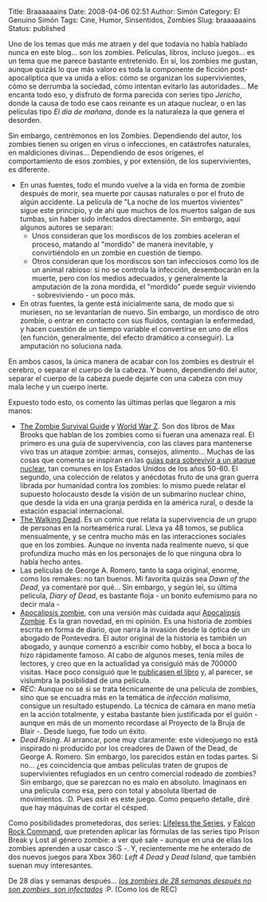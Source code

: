 Title: Braaaaaains
Date: 2008-04-06 02:51
Author: Simón
Category: El Genuino Simón
Tags: Cine, Humor, Sinsentidos, Zombies
Slug: braaaaaains
Status: published

Uno de los temas que más me atraen y del que todavía no había hablado
nunca en este blog... son los zombies. Películas, libros, incluso
juegos... es un tema que me parece bastante entretenido. En sí, los
zombies me gustan, aunque quizás lo que más valoro es toda la componente
de ficción post-apocalíptica que va unida a ellos: cómo se organizan los
supervivientes, cómo se derrumba la sociedad, cómo intentan evitarlo las
autoridades... Me encanta todo eso, y disfruto de forma parecida con
series tipo *Jericho*, donde la causa de todo ese caos reinante es un
ataque nuclear, o en las películas tipo *El día de mañana*, donde es la
naturaleza la que genera el desorden.

Sin embargo, centrémonos en los Zombies. Dependiendo del autor, los
zombies tienen su origen en virus o infecciones, en catástrofes
naturales, en maldiciones divinas... Dependiendo de esos orígenes, el
comportamiento de esos zombies, y por extensión, de los supervivientes,
es diferente.
-   En unas fuentes, todo el mundo vuelve a la vida en forma de zombie
    después de morir, sea muerte por causas naturales o por el fruto de
    algún accidente. La película de "La noche de los muertos vivientes"
    sigue este principio, y de ahí que muchos de los muertos salgan de
    sus tumbas, sin haber sido infectados directamente. Sin embargo,
    aquí algunos autores se separan:
    -   Unos consideran que los mordiscos de los zombies aceleran el
        proceso, matando al "mordido" de manera inevitable, y
        convirtiéndolo en un zombie en cuestión de tiempo.
    -   Otros consideran que los mordiscos son tan infecciosos como los
        de un animal rabioso: si no se controla la infección,
        desembocarán en la muerte, pero con los medios adecuados, y
        generalmente la amputación de la zona mordida, el "mordido"
        puede seguir viviendo - sobreviviendo - un poco más.
-   En otras fuentes, la gente está inicialmente sana, de modo que si
    muriesen, no se levantarían de nuevo. Sin embargo, un mordisco de
    otro zombie, o entrar en contacto con sus fluidos, contagian la
    enfermedad, y hacen cuestión de un tiempo variable el convertirse en
    uno de ellos (en función, generalmente, del efecto dramático a
    conseguir). La amputación no soluciona nada.

En ambos casos, la única manera de acabar con los zombies es destruir el
cerebro, o separar el cuerpo de la cabeza. Y bueno, dependiendo del
autor, separar el cuerpo de la cabeza puede dejarte con una cabeza con
muy mala leche y un cuerpo inerte.

Expuesto todo esto, os comento las últimas perlas que llegaron a mis
manos:

-   [The Zombie Survival
    Guide](http://www.randomhouse.com/crown/zombiesurvivalguide/ "The Zombie Survival Guide")
    y [World War Z](http://www.randomhouse.com/crown/worldwarz/). Son
    dos libros de Max Brooks que hablan de los zombies como si fueran
    una amenaza real. El primero es una guía de supervivencia, con las
    claves para mantenerse vivo tras un ataque zombie: armas, consejos,
    alimento... Muchas de las cosas que comenta se inspiran en las
    [guías para sobrevivir a un ataque
    nuclear](http://www.oism.org/nwss/), tan comunes en los Estados
    Unidos de los años 50-60. El segundo, una colección de relatos y
    anécdotas fruto de una gran guerra librada por humanidad contra los
    zombies: lo mismo puede relatar el supuesto holocausto desde la
    visión de un submarino nuclear chino, que desde la vida en una
    granja perdida en la américa rural, o desde la estación espacial
    internacional.
-   [The Walking Dead](http://en.wikipedia.org/wiki/The_Walking_Dead).
    Es un comic que relata la supervivencia de un grupo de personas en
    la norteamérica rural. Lleva ya 48 tomos, se publica mensualmente, y
    se centra mucho más en las interacciones sociales que en los
    zombies. Aunque no inventa nada realmente nuevo, sí que profundiza
    mucho más en los personajes de lo que ninguna obra lo había hecho
    antes.
-   Las películas de George A. Romero, tanto la saga original, enorme,
    como los remakes: no tan buenos. Mi favorita quizás sea *Dawn of the
    Dead*, ya comentaré por qué... Sin embargo, y según leí, su última
    película, *Diary of Dead*, es bastante floja - un bonito eufemismo
    para no decir mala -
-   [Apocalipsis zombie](http://mundocadaver.livejournal.com/), con una
    versión más cuidada aquí [Apocalipsis
    Zombie](http://apocalipsiszombie.com/). Es la gran novedad, en mi
    opinión. Es una historia de zombies escrita en forma de diario, que
    narra la invasión desde la óptica de un abogado de Pontevedra. El
    autor original de la historia es también un abogado, y aunque
    comenzó a escribir como hobby, el boca a boca lo hizo rápidamente
    famoso. Al cabo de algunos meses, tenía miles de lectores, y creo
    que en la actualidad ya consiguió más de 700000 visitas. Hace poco
    consiguió que le [publicasen el
    libro](http://www.dolmeneditorial.com/noticias_ficha.php?IdNot=108)
    y, al parecer, se vislumbra la posibilidad de una película.
-   *REC*: Aunque no sé si se trata técnicamente de una película de
    zombies, sino que se encuadra más en la temática de *infección
    malísima*, consigue un resultado estupendo. La técnica de cámara en
    mano metía en la acción totalmente, y estaba bastante bien
    justificada por el guión - aunque en más de un momento recordase al
    Proyecto de la Bruja de Blair -. Desde luego, fue todo un éxito.
-   *Dead Rising*. Al arrancar, pone muy claramente: este videojuego no
    está inspirado ni producido por los creadores de Dawn of the Dead,
    de George A. Romero. Sin embargo, los parecidos están en todas
    partes. Si no... ¿es coincidencia que ambas películas traten de
    grupos de supervivientes refugiados en un centro comercial rodeado
    de zombies? Sin embargo, que se parezcan no es malo en absoluto.
    Imaginaos en una película como esa, pero con total y absoluta
    libertad de movimientos. :D. Pues *asín* es este juego. Como pequeño
    detalle, diré que hay máquinas de cortar el césped.

Como posibilidades prometedoras, dos series: [Lifeless the
Series](http://www.lifelesstheseries.com/), y [Falcon Rock
Command](http://www.falconrockcommand.com/), que pretenden aplicar las
fórmulas de las series tipo Prison Break y Lost al género zombie: a ver
qué sale - aunque en una de ellas los zombies aprenden a usar casco
:S -. Y, recientemente me he enterado de dos nuevos juegos para Xbox
360: *Left 4 Dead* y *Dead Island*, que también suenan muy interesantes.

De 28 días y semanas después... [*los zombies de 28 semanas después no
son zombies, son
infectados*](http://muchachadanui.rtve.es/videos/05-enjuto-mojamuto.html)
:P. (Como los de REC)

